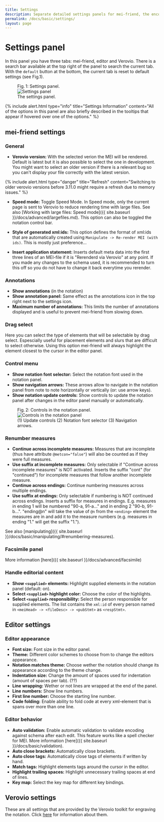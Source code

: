 ```yaml
---
title: Settings
description: Separate detailed settings panels for mei-friend, the encoding editor, and the notation engraver Verovio
permalink: /docs/basic/settings/
layout: page
---
```

# Settings panel

In this panel you have three tabs: mei-friend, editor and Verovio. There is a search bar available at the top right of the panel to search the current tab. With the `default` button at the bottom, the current tab is reset to default settings (see Fig.1).

<figure class="halfwidth">
    <div class="figure-title">Fig.&thinsp;1: Settings panel.</div>
        <img class="figure-img" src="{{ site.baseurl }}/assets/img/settings/settings_panel.PNG" 
            alt="Settings panel" />
    <figcaption class="figure-caption">The settings panel.</figcaption>
</figure>

{% include alert.html type="info" title="Settings Information" content="All of the options in this panel are also briefly described in the tooltips that appear if hovered over one of the options." %}

## mei-friend settings

### General

- **Verovio version:** With the selected verion the MEI will be rendered. Default is latest but it is also possible to select the one in development. You might want to select an older version if there is a relevant bug so you can't display your file correctly with the latest version.

{% include alert.html type="danger" title="Refresh" content="Switching to older verovio versions before 3.11.0 might require a refresh due to memory issues." %}

- **Speed mode:** Toggle Speed Mode. In Speed mode, only the current page is sent to Verovio to reduce rendering time with large files. See also [Working with large files: Speed mode]({{ site.baseurl }}/docs/advanced/largefiles.md). This option can also be toggled the notation control bar.

- **Style of generated xml:ids:** This option defines the format of xml:ids that are automatically created using `Manipulate -> Re-render MEI (with ids)`. This is mostly just preference...

- **Insert application statement:** Inserts default meta data into the first three lines of an MEI-file if it is "Rerenderd via Verovio" at any point. If you made any changes to the schema used, it is recommended to turn this off so you do not have to change it back everytime you rerender.

### Annotations

- **Show annotations** (in the notation) 
- **Show annotation panel:** Same effect as the annotations icon in the top right next to the settings icon.
- **Maximum number of annotations:** This limits the number of annotations displayed and is useful to prevent mei-friend from slowing down.

### Drag select

Here you can select the type of elements that will be selectable by drag select. Espescially useful for placement elements and slurs that are difficult to select otherwise. Using this option mei-friend will always highlight the element closest to the cursor in the editor panel.

### Control menu

- **Show notation font selector:** Select the notation font used in the notation panel.
- **Show navigation arrows:** These arrows allow to navigate in the notation panel from note to note horizontally or vertically (or: use arrow keys).
- **Show notation update controls:** Show controls to update the notation panel after changes in the editor panel manually or automatically.

<figure class="halfwidth">
    <div class="figure-title">Fig.&thinsp;2: Controls in the notation panel.</div>
        <img class="figure-img" src="{{ site.baseurl }}/assets/img/settings/show_controls.PNG" 
            alt="Controls in the notation panel" />
    <figcaption class="figure-caption">(1) Update controls (2) Notation font selector (3) Navigation arrows.</figcaption>
</figure>

### Renumber measures

- **Continue across incomplete measures:** Measures that are incomplete (thus have attribute `@metcon="false"`) will also be counted as if they were full measures.
- **Use suffix at incomplete measures:** Only selectable if "Continue across incomplete measures" is NOT activated. Inserts the suffix "cont" (for "continued") for incomplete measures that follow another incomplete measure.
- **Continue across endings:** Continue numbering measures across multiple endings.
- **Use suffix at endings:** Only selectable if numbering is NOT continued across endings. Inserts a suffix for measures in endings. E.g. measures in ending 1 will be numbered "90-a, 91-a..." and in ending 2 "90-b, 91-b...". "ending@n" will take the value of `@n` from the `<ending>` element the measures are in and add it to the measure numbers (e.g. measures in ending "1." will get the suffix "1.").

See also [manipulating]({{ site.baseurl }}/docs/basic/manipulating/#renumbering-measures).

### Facsimile panel

More information [here]({{ site.baseurl }}/docs/advanced/facsimile)

### Handle editorial content

- **Show `<supplied>` elements:** Highlight supplied elements in the notation panel (default: on).
- **Select `<supplied>` highlight color:** Choose the color of the highlights.
- **Select `<supplied>` responsibility:** Select the person responsible for  supplied elements. The list contains the `xml:id` of every person named in `<meiHead> -> <fileDesc> -> <pubStmt>` as `<respStmt>`.

## Editor settings

### Editor appearance

- **Font size:** Font size in the editor panel.
- **Theme:** Different color schemes to choose from to change the editors appearance.
- **Notation matches theme:** Choose wether the notation should change its appearance according to the theme change.
- **Indentation size:** Change the amount of spaces used for indentation (amount of spaces per tab). (??)
- **Line wrapping:** Wether or not lines are wrapped at the end of the panel.
- **Line numbers:** Show line numbers.
- **First line number:** Choose the starting line number.
- **Code folding:** Enable ability to fold code at every xml-element that is spans over more than one line.

### Editor behavior

- **Auto validation:** Enable automatic validation to validate encoding against schema after each edit. This feature works like a spell checker for MEI. More information [here]({{ site.baseurl }}/docs/basic/validation).
- **Auto close brackets:** Automatically close brackets.
- **Auto close tags:** Automatically close tags of elements if written by hand.
- **Match tags:** Highlight elements tags around the cursor in the editor.
- **Highlight trailing spaces:** Highlight unnecessary trailing spaces at end of lines.
- **Key map:** Select the key map for different key bindings.

## Verovio settings

These are all settings that are provided by the Verovio toolkit for engraving the notation. Click [here](https://book.verovio.org/toolkit-reference/toolkit-options.html) for information about them.